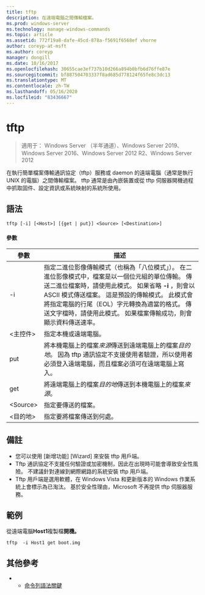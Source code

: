 ```yaml
---
title: tftp
description: 在遠端電腦之間傳輸檔案。
ms.prod: windows-server
ms.technology: manage-windows-commands
ms.topic: article
ms.assetid: 772f19a8-dafe-45cd-878a-f5691f6568ef vhorne
author: coreyp-at-msft
ms.author: coreyp
manager: dongill
ms.date: 10/16/2017
ms.openlocfilehash: 30655cae3ef737b10d266a894b0bfb6d76ffe87e
ms.sourcegitcommit: bf887504703337f8ad685d778124f65fe8c3dc13
ms.translationtype: MT
ms.contentlocale: zh-TW
ms.lasthandoff: 05/16/2020
ms.locfileid: "83436667"
---
```

# <a name="tftp"></a>tftp

> 適用于： Windows Server （半年通道）、Windows Server 2019、Windows Server 2016、Windows Server 2012 R2、Windows Server 2012

在執行簡單檔案傳輸通訊協定（tftp）服務或 daemon 的遠端電腦（通常是執行 UNIX 的電腦）之間傳輸檔案。 tftp 通常是由內嵌裝置或從 tftp 伺服器開機過程中抓取固件、設定資訊或系統映射的系統所使用。

## <a name="syntax"></a>語法
```
tftp [-i] [<Host>] [{get | put}] <Source> [<Destination>]
```

#### <a name="parameters"></a>參數
|參數|描述|
|-------|--------|
|-i|指定二進位影像傳輸模式（也稱為「八位模式」）。 在二進位影像模式中，檔案是以一個位元組的單位傳輸。 傳送二進位檔案時，請使用此模式。 如果省略 **-i** ，則會以 ASCII 模式傳送檔案。 這是預設的傳輸模式。 此模式會將指定電腦的行尾（EOL）字元轉換為適當的格式。 傳送文字檔時，請使用此模式。 如果檔案傳輸成功，則會顯示資料傳送速率。|
|\<主控件\>|指定本機或遠端電腦。|
|put|將本機電腦上的檔案*來源*傳送到遠端電腦上的檔案*目的地*。 因為 tftp 通訊協定不支援使用者驗證，所以使用者必須登入遠端電腦，而且檔案必須可在遠端電腦上寫入。|
|get|將遠端電腦上的檔案*目的地*傳送到本機電腦上的檔案*來源*。|
|\<Source\>|指定要傳送的檔案。|
|\<目的地\>|指定要將檔案傳送到何處。|

## <a name="remarks"></a>備註
-   您可以使用 [新增功能] [Wizard] 來安裝 tftp 用戶端。
-   Tftp 通訊協定不支援任何驗證或加密機制，因此在出現時可能會導致安全性風險。 不建議針對連線到網際網路的系統安裝 tftp 用戶端。
-   Tftp 用戶端是選用軟體，在 Windows Vista 和更新版本的 Windows 作業系統上會標示為已淘汰。 基於安全性理由，Microsoft 不再提供 tftp 伺服器服務。

## <a name="examples"></a>範例
從遠端電腦**Host1**複製檔**開機。**
```
tftp  -i Host1 get boot.img
```

## <a name="additional-references"></a>其他參考
-   - [命令列語法關鍵](command-line-syntax-key.md)
